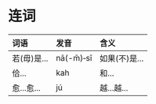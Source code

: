 # 连词

| 词语 | 发音 | 含义 |
| :--- | :--- | :--- |
| 若\(毋\)是... | nā\(-m̄\)‑sī | 如果\(不\)是... |
| 佮... | kah  | 和... |
| 愈...愈... | jú | 越...越... |



